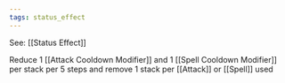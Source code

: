 ```yaml
---
tags: status_effect
---
```


See: [[Status Effect]]

Reduce 1 [[Attack Cooldown Modifier]] and 1 [[Spell Cooldown Modifier]] per stack per 5 steps and remove 1 stack per [[Attack]] or [[Spell]] used
